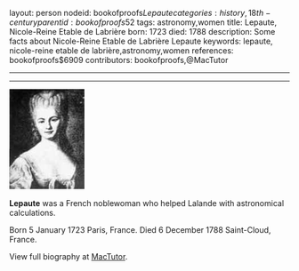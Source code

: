 layout: person
nodeid: bookofproofs$Lepaute
categories: history,18th-century
parentid: bookofproofs$52
tags: astronomy,women
title: Lepaute, Nicole-Reine Etable de Labrière
born: 1723
died: 1788
description: Some facts about Nicole-Reine Etable de Labrière Lepaute
keywords: lepaute, nicole-reine etable de labrière,astronomy,women
references: bookofproofs$6909
contributors: bookofproofs,@MacTutor

---


---

![Lepaute.jpg](https://github.com/bookofproofs/bookofproofs.github.io/blob/main/_sources/_assets/images/portraits/Lepaute.jpg?raw=true)

**Lepaute** was a French noblewoman who helped Lalande with astronomical calculations.

Born 5 January 1723 Paris, France. Died 6 December 1788 Saint-Cloud, France.


View full biography at [MacTutor](https://mathshistory.st-andrews.ac.uk/Biographies/Lepaute/).